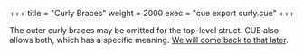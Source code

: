 +++
title = "Curly Braces"
weight = 2000
exec = "cue export curly.cue"
+++

The outer curly braces may be omitted for the top-level struct.
CUE also allows both, which has a specific meaning.
[We will come back to that later](emit.md).

